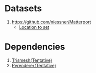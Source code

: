 # Datasets

1. https://github.com/niessner/Matterport
    - [Location to set](https://www.dropbox.com/sh/nlc0g31i43t2l0e/AAC0bYicglnZ99FMSy5uMyP-a?dl=0)

# Dependencies

1. [Trismesh(Tentative)](https://github.com/mikedh/trimesh)
1. [Pyrenderer(Tentative)](https://github.com/mmatl/pyrender)
